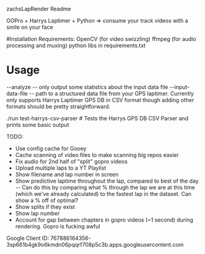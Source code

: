 zachsLapRender Readme

GOPro + Harrys Laptimer + Python => consume your track videos with a smile on your face

#Installation
Requirements:
 OpenCV (for video swizzling)
 ffmpeg (for audio processing and muxing)
 python libs in requirements.txt

# Usage
--analyze  -- only output some statistics about the input data file
--input-data-file -- path to a structured data file from your GPS laptimer.  Currently only supports Harrys Laptimer GPS DB in CSV format though adding other formats should be pretty straightforward.


./run test-harrys-csv-parser   # Tests the Harrys GPS DB CSV Parser and prints some basic output


TODO:
 - Use config cache for Gooey
 - Cache scanning of video files to make scanning big repos easier
 - Fix audio for 2nd half of "split" gopro videos
 - Upload multiple laps to a YT Playlist
 - Show filename and lap number in screen
 - Show predictive laptime throughout the lap, compared to best of the day
  -- Can do this by comparing what % through the lap we are at this time (which we've already calculated) to the fastest lap in the dataset.  Can show a % off of optimal?
 - Show splits if they exist
 - Show lap number
 - Account for gap between chapters in gopro videos (~1 second) during rendering.  Gopro is fucking awful

Google Client ID: 767886164356-3sp661b4gk9o6kmdn06pqqrf708p5c3b.apps.googleusercontent.com
